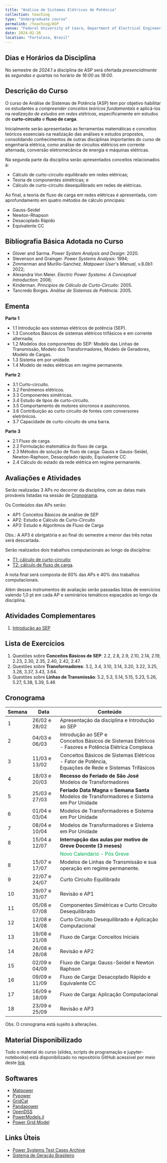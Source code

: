 ```yaml
---
title: "Análise de Sistemas Elétricos de Potência"
collection: teaching
type: "Undergraduate course"
permalink: /teaching/ASP
venue: "Federal University of Ceara, Department of Electrical Engineering"
date: 2024-02-26
location: "Fortaleza, Brazil"
---
```


## Dias e Horários da Disciplina

No semestre de *2024.1* a disciplina de ASP será ofertada *presencialmente* às *segundas e quartas* no horário de *16:00 as 18:00*.

## Descrição do Curso

O curso de Análise de Sistemas de Potência (ASP) tem por objetivo habilitar os estudantes a *compreender conceitos teóricos fundamentais* e aplicá-los na *realização de estudos em redes elétricas*, especificamente em estudos de **curto-circuito** e **fluxo de carga**.

Inicialmente serão apresentadas as ferramentas matemáticas e conceitos teóricos essenciais na realização das análises e estudos propostos, consolidando conhecimentos de outras disciplinas importantes do curso de engenharia elétrica, como análise de circuitos elétricos em corrente alternada, conversão eletromecânica de energia e máquinas elétricas.

Na segunda parte da disciplina serão apresentados conceitos relacionados à:
- Cálculo de curto-circuito equilibrado em redes elétricas;
- Teoria de componentes simétricas; e
- Cálculo de curto-circuito desequilibrado em redes de elétricas.

Ao final, a teoria de fluxo de carga em redes elétricas é apresentada, com aprofundamento em quatro métodos de cálculo principais:
- Gauss-Seidel
- Newton-Rhapson
- Desacoplado Rápido
- Equivalente CC

## Bibliografia Básica Adotada no Curso

- Glover and Sarma. *Power System Analysis and Design*: 2020.
- Stevenson and Grainger. *Power Systems Analysis*: 1994;
- Zimmerman and Murillo-Sanchez. *Matpower User's Manual*, v.8.0b1: 2022;
- Alexandra Von Meier. *Electric Power Systems: A Conceptual Introduction*: 2006;
- Kinderman. *Principios de Cálculo de Curto-Circuito*: 2005.
- Tancredo Borges. *Análise de Sistemas de Potência*. 2005.

## Ementa

**Parte 1**
- 1.1 Introdução aos sistemas elétricos de potência (SEP).
- 1.3 Conceitos Básicos de sistemas elétricos trifásicos e em corrente alternada;
- 1.2 Modelos dos componentes do SEP: Modelo das Linhas de Transmissão, Modelo dos Transformadores, Modelo de Geradores, Modelo de Cargas.
- 1.3 Sistema em por unidade.
- 1.4 Modelo de redes elétricas em regime permanente.

**Parte 2**
- 3.1 Curto-circuito.
- 3.2 Fenômenos elétricos.
- 3.3 Componentes simétricas.
- 3.4 Estudo de tipos de curto-circuito.
- 3.5 Comportamento de motores síncronos e assíncronos.
- 3.6 Contribuição ao curto circuito de fontes com conversores eletrônicos.
- 3.7 Capacidade de curto-circuito de uma barra.

**Parte 3**
- 2.1 Fluxo de carga.
- 2.2 Formulação matemática do fluxo de carga.
- 2.3 Métodos de solução de fluxo de carga: Gauss e Gauss-Seidel, Newton-Raphson, Desacoplado rápido, Equivalente CC
- 2.4 Cálculo do estado da rede elétrica em regime permanente.

## Avaliações e Atividades

Serão realizadas 3 APs no decorrer da disciplina, com as datas mais prováveis listadas na sessão de [Cronograma](#cronograma).

Os Conteúdos das APs serão:
- AP1: Conceitos Básicos de análise de SEP
- AP2: Estudo e Cálculo de Curto-Circuito
- AP3: Estudo e Algoritmos de Fluxo de Carga

Obs.: A AP3 é obrigatória e ao final do semestre a menor das três notas será descartada.

Serão realizados dois trabalhos computacionais ao longo da disciplina:
- [T1: cálculo de curto-circuito](/teaching/ASP/comp-work-01);
- [T2: cálculo de fluxo de carga](/teaching/ASP/comp-work-02).

A nota final será composta de 60% das APs e 40% dos trabalhos computacionais.

Além desses instrumentos de avaliação serão passadas listas de exercícios valendo 1,0 pt em cada AP e seminários temáticos espaçados ao longo da disciplina.

## Atividades Complementares

1. [Introdução ao SEP](/teaching/ASP/task-01)

## Lista de Exercícios

1. Questões sobre **Conceitos Básicos de SEP**: 2.2, 2.8, 2.9, 2.10, 2.14, 2.19, 2.23, 2.30, 2.35, 2.40, 2.42, 2.47.
2. Questões sobre **Transformadores**: 3.2, 3.4, 3.10, 3.14, 3.20, 3.22, 3.25, 3.28, 3.37, 3.43, 3.64.
3. Questões sobre **Linhas de Transmissão**: 5.2, 5.3, 5.14, 5.15, 5.23, 5.26, 5.27, 5.38, 5.39, 5.46

## Cronograma

| Semana | Data          | Conteúdo                                                                                               |
| ------ | ------------- | ------------------------------------------------------------------------------------------------------ |
| 1      | 26/02 e 28/02 | Apresentação da disciplina e Introdução ao SEP                                                         |
| 2      | 04/03 e 06/03 | Introdução ao SEP e <br>Conceitos Básicos de Sistemas Elétricos - Fasores e Potência Elétrica Complexa |
| 3      | 11/03 e 13/02 | Conceitos Básicos de Sistemas Elétricos - Fator de Potência,<br>Equações de Rede e Sistemas Trifásicos |
| 4      | 18/03 e 20/03 | **Recesso do Feriado de São José**<br>Modelos de Transformadores                                       |
| 5      | 25/03 e 27/03 | **Feriado Data Magna** e **Semana Santa**<br>Modelos de Transformadores e Sistema em Por Unidade       |
| 6      | 01/04 e 03/04 | Modelos de Transformadores e Sistema em Por Unidade                                                    |
| 7      | 08/04 e 10/04 | Modelos de Transformadores e Sistema em Por Unidade                                                    |
| 8      | 15/04 a 12/07 | **Interrupção das aulas por motivo de Greve Docente (3 meses)**                                        |
|        |               | <span style="color:rgb(0, 176, 80)">Novo Calendário - Pós Greve</span>                                 |
| 8      | 15/07 e 17/07 | Modelos de Linhas de Transmissão e sua operação em regime permanente.                                  |
| 9      | 22/07 e 24/07 | Curto Circuito Equilibrado                                                                             |
| 10     | 29/07 e 31/07 | Revisão e AP1                                                                                          |
| 11     | 05/08 e 07/08 | Componentes Simétricas e Curto Circuito Desequilibrado                                                 |
| 12     | 12/08 e 14/08 | Curto Circuito Desequilibrado e Aplicação Computacional                                                |
| 13     | 19/08 e 21/08 | Fluxo de Carga: Conceitos Iniciais                                                                     |
| 14     | 26/08 e 28/08 | Revisão e AP2                                                                                          |
| 15     | 02/09 e 04/09 | Fluxo de Carga: Gauss-Seidel e Newton Raphson                                                          |
| 16     | 09/09 e 11/09 | Fluxo de Carga: Desacoplado Rápido e Equivalente CC                                                    |
| 17     | 16/09 e 18/09 | Fluxo de Carga: Aplicação Computacional                                                                |
| 18     | 23/09 e 25/09 | Revisão e AP3                                                                                          |


Obs: O cronograma está sujeito à alterações.

## Material Disponibilizado

Todo o material do curso (slides, scripts de programação e jupyter-notebooks) está disponibilizado no repositório GitHub acessível por meio deste [link](https://github.com/lucassm/asp-ufc)

## Softwares
- [Matpower](https://matpower.org/)
- [Pypower](https://pypi.org/project/PYPOWER/)
- [GridCal](https://github.com/SanPen/GridCal/)
- [Pandapower](https://www.pandapower.org/)
- [OpenDSS](https://sourceforge.net/projects/electricdss/)
- [PowerModels.jl](https://lanl-ansi.github.io/PowerModels.jl/)
- [Power Grid Model](https://github.com/PowerGridModel/power-grid-model)

## Links Úteis
- [Power Systems Test Cases Archive](https://labs.ece.uw.edu/pstca/)
- [Sistema de Geração Brasileiro](https://app.powerbi.com/view?r=eyJrIjoiNjc4OGYyYjQtYWM2ZC00YjllLWJlYmEtYzdkNTQ1MTc1NjM2IiwidCI6IjQwZDZmOWI4LWVjYTctNDZhMi05MmQ0LWVhNGU5YzAxNzBlMSIsImMiOjR9)

